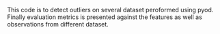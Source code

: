 This code is to detect outliers on several dataset peroformed using pyod. 
Finally evaluation metrics is presented against the features as well as observations from different dataset. 
